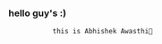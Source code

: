 ###  hello guy's :)
               this is Abhishek Awasthi👋

<!--
**bigboyabhisthi/bigboyabhisthi** is a ✨ _special_ ✨ repository because its `README.md` (this file) appears on your GitHub profile.

Here are some ideas to get you started:

- 🔭 I’m currently working on Airbase ...
- 🌱 I’m currently learning  Data Science ...
- 👯 I’m looking to collaborate on Youtube ...
- 🤔 I’m looking for help with fellow devlopers...
- 💬 Ask me about Devlopment and Designing ...
- 📫 How to reach me: Twitter- @bigboyabhisthi...
- 😄 Pronouns: he/his/lord ...
- ⚡ Fun fact: allmost all time code  ...
-->
